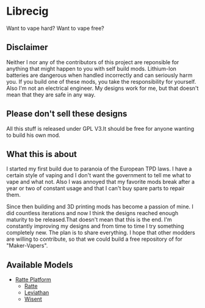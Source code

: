 # Librecig
Want to vape hard? Want to vape free?

## Disclaimer
Neither I nor any of the contributors of this project are reponsible for anything that might happen to you with self build mods. Lithium-Ion batteries are dangerous when handled incorrectly and can seriously harm you. If you build one of these mods, you take the responsibility for yourself. Also I'm not an electrical engineer. My designs work for me, but that doesn't mean that they are safe in any way.

## Please don't sell these designs
All this stuff is released under GPL V3.It should be free for anyone wanting to build his own mod.

## What this is about
I started my first build due to paranoia of the European TPD laws. I have a certain style of vaping and I don't want the government to tell me what to vape and what not.
Also I was annoyed that my favorite mods break after a year or two of constant usage and that I can't buy spare parts to repair them.

Since then building and 3D printing mods has become a passion of mine. I did countless iterations and now I think the designs reached
enough maturity to be released.That doesn't mean that this is the end. I'm constantly improving my designs and from time to time I try something completely new.
The plan is to share everything.
I hope that other modders are willing to contribute, so that we could build a free repository of for "Maker-Vapers".

## Available Models

- [Ratte Platform](https://github.com/johannes-otto/Librecig/blob/master/Ratte%20and%20Variations/Readme.md)
  - [Ratte](https://github.com/johannes-otto/Librecig/blob/master/Ratte%20and%20Variations/Ratte/Readme.md)
  - [Leviathan](https://github.com/johannes-otto/Librecig/blob/master/Ratte%20and%20Variations/Leviathan/Readme.md)
  - [Wisent](https://github.com/johannes-otto/Librecig/blob/master/Ratte%20and%20Variations/Wisent/Readme.md)

